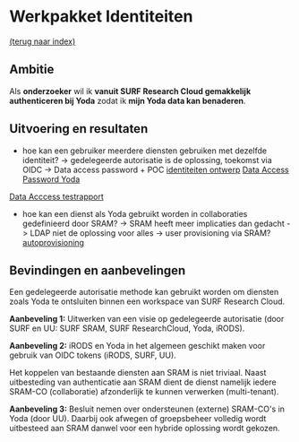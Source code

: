 # Werkpakket Identiteiten
[(terug naar index)](index.md)

## Ambitie
Als **onderzoeker** 
wil ik **vanuit SURF Research Cloud gemakkelijk authenticeren bij Yoda**
zodat ik **mijn Yoda data kan benaderen**.

## Uitvoering en resultaten

- hoe kan een gebruiker meerdere diensten gebruiken met dezelfde identiteit?
  -> gedelegeerde autorisatie is de oplossing, toekomst via OIDC
  -> Data access password  + POC
[identiteiten ontwerp](w2/w2-Integreren_Yoda_en_SURF_Research_Cloud_identiteiten.pdf)
[Data Access Password Yoda](https://utrechtuniversity.github.io/yoda/design/overview/authentication.html)

[Data Acccess testrapport](w3/w3-test-mounted-disk-public.pdf)

- hoe kan een dienst als Yoda gebruikt worden in collaboraties gedefinieerd door SRAM?
  -> SRAM heeft meer implicaties dan gedacht
  -> LDAP niet de oplossing voor alles
  -> user provisioning via SRAM?
[autoprovisioning](w2/w2-Autoprovisioning_Yoda_SRAM.pdf)





## Bevindingen en aanbevelingen

Een gedelegeerde autorisatie methode 
kan gebruikt worden om diensten zoals Yoda te ontsluiten binnen een workspace
van SURF Research Cloud. 

**Aanbeveling 1:** Uitwerken van een visie op gedelegeerde autorisatie 
(door SURF en UU: SURF SRAM, SURF ResearchCloud, Yoda, iRODS).

**Aanbeveling 2:** iRODS en Yoda in het algemeen geschikt maken voor gebruik 
van OIDC tokens (iRODS, SURF, UU). 

Het koppelen van bestaande diensten aan SRAM is niet triviaal.
Naast uitbesteding van authenticatie aan SRAM dient de dienst namelijk
iedere SRAM-CO (collaboratie) afzonderlijk te kunnen verwerken (multi-tenant).

**Aanbeveling 3:** Besluit nemen over ondersteunen (externe) SRAM-CO's in Yoda (door UU).
Daarbij ook afwegen of groepsbeheer volledig wordt uitbesteed aan SRAM danwel 
voor een hybride oplossing wordt gekozen.

